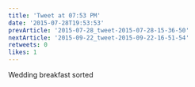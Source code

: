 ```yaml
---
title: 'Tweet at 07:53 PM'
date: '2015-07-28T19:53:53'
prevArticle: '2015-07-28_tweet-2015-07-28-15-36-50'
nextArticle: '2015-09-22_tweet-2015-09-22-16-51-54'
retweets: 0
likes: 1
---
```

Wedding breakfast sorted